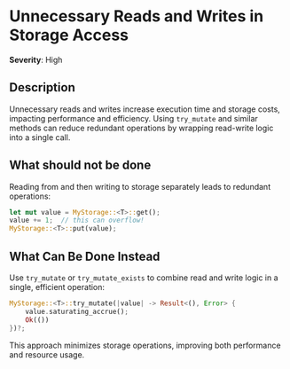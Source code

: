 # Unnecessary Reads and Writes in Storage Access

**Severity**: High

## Description

Unnecessary reads and writes increase execution time and storage costs, impacting performance and efficiency. Using
`try_mutate` and similar methods can reduce redundant operations by wrapping read-write logic into a single call.

## What should not be done

Reading from and then writing to storage separately leads to redundant operations:

```rust
let mut value = MyStorage::<T>::get();
value += 1;  // this can overflow!
MyStorage::<T>::put(value);
```

## What Can Be Done Instead

Use `try_mutate` or `try_mutate_exists` to combine read and write logic in a single, efficient operation:

```rust
MyStorage::<T>::try_mutate(|value| -> Result<(), Error> {
    value.saturating_accrue();
    Ok(())
})?;
```

This approach minimizes storage operations, improving both performance and resource usage.
